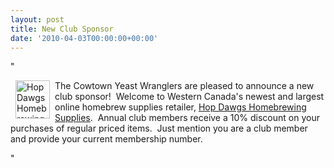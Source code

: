 ```yaml
---
layout: post
title: New Club Sponsor
date: '2010-04-03T00:00:00+00:00'
---
```

"<p><a href="http://www.hopdawgs.ca" target="_blank"><img hspace="8" height="61" width="55" border="0" align="left" src="/CYW/Images/HopDawgs.jpg" alt="Hop Dawgs Homebrewing Supplies" /></a>The Cowtown Yeast Wranglers are pleased to announce a new club sponsor! &#160;Welcome to Western Canada's newest and largest online homebrew supplies retailer&#44; <a target="_blank" href="http://www.hopdawgs.ca">Hop Dawgs Homebrewing Supplies</a>.&#160; Annual club members receive a 10% discount on your purchases of regular priced items.&#160; Just mention you are a club member and provide your current membership number.</p>"
